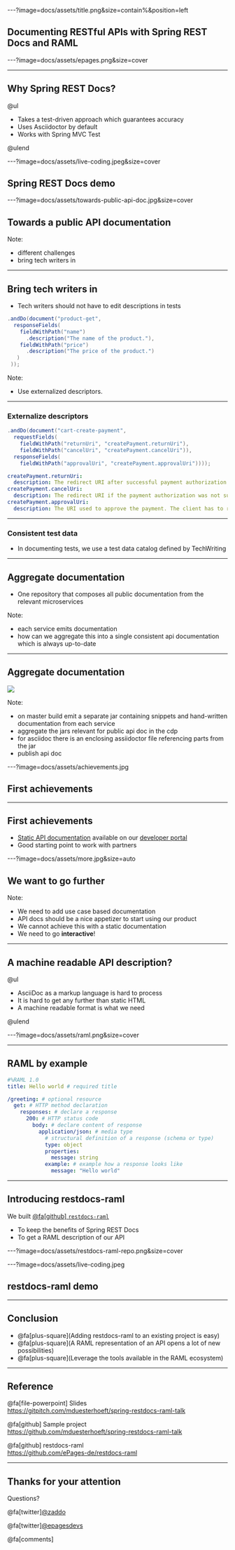 ---?image=docs/assets/title.png&size=contain%&position=left

## Documenting RESTful APIs with Spring REST Docs and RAML <!-- .element: style="color: white;" -->

---?image=docs/assets/epages.png&size=cover

--- 

## Why Spring REST Docs?
@ul

- Takes a test-driven approach which guarantees accuracy
- Uses Asciidoctor by default
- Works with Spring MVC Test

@ulend

---?image=docs/assets/live-coding.jpeg&size=cover
## Spring REST Docs demo <!-- .element: style="color: white;" -->

---?image=docs/assets/towards-public-api-doc.jpg&size=cover

## Towards a public API documentation <!-- .element: style="color: white;" -->

Note:
- different challenges
- bring tech writers in

---

## Bring tech writers in

- Tech writers should not have to edit descriptions in tests


```java
.andDo(document("product-get", 
  responseFields(
    fieldWithPath("name")
      .description("The name of the product."),
    fieldWithPath("price")
      .description("The price of the product.")
   )
 ));
```

Note:
- Use externalized descriptors.

---

### Externalize descriptors

```java
.andDo(document("cart-create-payment",
  requestFields(
    fieldWithPath("returnUri", "createPayment.returnUri"),
    fieldWithPath("cancelUri", "createPayment.cancelUri")),
  responseFields(
    fieldWithPath("approvalUri", "createPayment.approvalUri"))));
```

```yaml
createPayment.returnUri:
  description: The redirect URI after successful payment authorization.
createPayment.cancelUri:
  description: The redirect URI if the payment authorization was not successful.
createPayment.approvalUri:
  description: The URI used to approve the payment. The client has to redirect to this URI to initiate the approval.
```

---

### Consistent test data

- In documenting tests, we use a test data catalog defined by TechWriting

---

## Aggregate documentation

- One repository that composes all public documentation from the relevant microservices

Note:
- each service emits documentation
- how can we aggregate this into a single consistent api documentation which is always up-to-date

---

## Aggregate documentation


<img src="docs/assets/aggregate-api-doc.png" style="border:none;box-shadow:none;" />

Note:
- on master build emit a separate jar containing snippets and hand-written documentation from each service
- aggregate the jars relevant for public api doc in the cdp
- for asciidoc there is an enclosing assiidoctor file referencing parts from the jar
- publish api doc

---?image=docs/assets/achievements.jpg

## First achievements <!-- .element: style="color:white;" -->

---

## First achievements

- [Static API documentation](http://docs.beyondshop.cloud/) available on our [developer portal](https://developer.epages.com)
- Good starting point to work with partners

---?image=docs/assets/more.jpg&size=auto

## We want to go further <!-- .element: style="color:white;" -->

Note:
- We need to add use case based documentation
- API docs should be a nice appetizer to start using our product
- We cannot achieve this with a static documentation
- We need to go **interactive**!

---

## A machine readable API description?

@ul

- AsciiDoc as a markup language is hard to process
- It is hard to get any further than static HTML
- A machine readable format is what we need

@ulend

---?image=docs/assets/raml.png&size=cover

---

## RAML by example

```yaml
#%RAML 1.0
title: Hello world # required title

/greeting: # optional resource
  get: # HTTP method declaration
    responses: # declare a response
      200: # HTTP status code
        body: # declare content of response
          application/json: # media type
            # structural definition of a response (schema or type)
            type: object
            properties:
              message: string
            example: # example how a response looks like
              message: "Hello world"
```

---

## Introducing restdocs-raml

We built [@fa[github] `restdocs-raml`](https://github.com/ePages-de/restdocs-raml)
- To keep the benefits of Spring REST Docs
- To get a RAML description of our API

---?image=docs/assets/restdocs-raml-repo.png&size=cover

---?image=docs/assets/live-coding.jpeg

## restdocs-raml demo <!-- .element: style="color: white;" -->

---

## Conclusion


- @fa[plus-square](Adding restdocs-raml to an existing project is easy)
- @fa[plus-square](A RAML representation of an API opens a lot of new possibilities)
- @fa[plus-square](Leverage the tools available in the RAML ecosystem)


---

## Reference

@fa[file-powerpoint] Slides<br />
https://gitpitch.com/mduesterhoeft/spring-restdocs-raml-talk

@fa[github] Sample project<br />
https://github.com/mduesterhoeft/spring-restdocs-raml-talk

@fa[github] restdocs-raml<br />
https://github.com/ePages-de/restdocs-raml

---

## Thanks for your attention

Questions?

@fa[twitter][@zaddo](https://twitter.com/zaddo)

@fa[twitter][@epagesdevs](https://twitter.com/epepagesdevs)

@fa[comments][](https://gitter.im/restdocs-raml/restdocs-raml)
